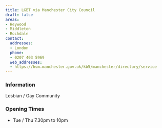 ```yaml
---
title: LGBT via Manchester City Council
draft: false
areas:
- Heywood
- Middleton
- Rochdale
contact:
  addresses:
  - London
  phone:
  - 0207 403 5969
  web_addresses:
  - https://hsm.manchester.gov.uk/kb5/manchester/directory/service
---
```


### Information
Lesbian / Gay Community

### Opening Times
* Tue / Thu 7.30pm to 10pm

